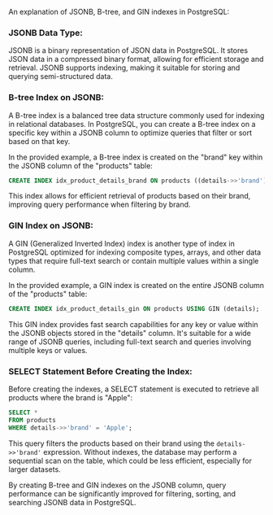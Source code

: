 An explanation of JSONB, B-tree, and GIN indexes in PostgreSQL:

### JSONB Data Type:
JSONB is a binary representation of JSON data in PostgreSQL. It stores JSON data in a compressed binary format, allowing for efficient storage and retrieval. JSONB supports indexing, making it suitable for storing and querying semi-structured data.

### B-tree Index on JSONB:
A B-tree index is a balanced tree data structure commonly used for indexing in relational databases. In PostgreSQL, you can create a B-tree index on a specific key within a JSONB column to optimize queries that filter or sort based on that key.

In the provided example, a B-tree index is created on the "brand" key within the JSONB column of the "products" table:
```sql
CREATE INDEX idx_product_details_brand ON products ((details->>'brand'));
```
This index allows for efficient retrieval of products based on their brand, improving query performance when filtering by brand.

### GIN Index on JSONB:
A GIN (Generalized Inverted Index) index is another type of index in PostgreSQL optimized for indexing composite types, arrays, and other data types that require full-text search or contain multiple values within a single column.

In the provided example, a GIN index is created on the entire JSONB column of the "products" table:
```sql
CREATE INDEX idx_product_details_gin ON products USING GIN (details);
```
This GIN index provides fast search capabilities for any key or value within the JSONB objects stored in the "details" column. It's suitable for a wide range of JSONB queries, including full-text search and queries involving multiple keys or values.

### SELECT Statement Before Creating the Index:
Before creating the indexes, a SELECT statement is executed to retrieve all products where the brand is "Apple":
```sql
SELECT *
FROM products
WHERE details->>'brand' = 'Apple';
```
This query filters the products based on their brand using the `details->>'brand'` expression. Without indexes, the database may perform a sequential scan on the table, which could be less efficient, especially for larger datasets.

By creating B-tree and GIN indexes on the JSONB column, query performance can be significantly improved for filtering, sorting, and searching JSONB data in PostgreSQL.
